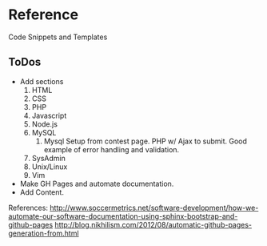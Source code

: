 Reference
=========

Code Snippets and Templates

ToDos
-------
- Add sections
	1. HTML
	1. CSS
	1. PHP
	1. Javascript
	1. Node.js
	1. MySQL
		1. Mysql Setup from contest page. PHP w/ Ajax to submit. Good example of error handling and validation.
	1. SysAdmin
	1. Unix/Linux
	1. Vim
- Make GH Pages and automate documentation.
- Add Content.

References:
http://www.soccermetrics.net/software-development/how-we-automate-our-software-documentation-using-sphinx-bootstrap-and-github-pages
http://blog.nikhilism.com/2012/08/automatic-github-pages-generation-from.html